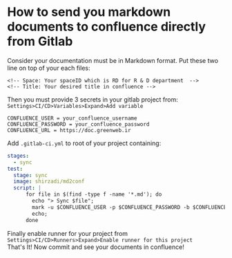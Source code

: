 <!-- Space: RD -->
<!-- Title: How to send you markdown documents to confluence directly from Gitlab -->
# How to send you markdown documents to confluence directly from Gitlab
Consider your documentation must be in Markdown format.
Put these two line on top of your each files:
```
<!-- Space: Your spaceID which is RD for R & D department  -->
<!-- Title: Your desired title in confluence -->
```
Then you must provide 3 secrets in your gitlab project from: `Settings>CI/CD>Variables>Expand>Add variable`
```
CONFLUENCE_USER = your_confluence_username
CONFLUENCE_PASSWORD = your_confluence_password
CONFLUENCE_URL = https://doc.greenweb.ir
```
Add `.gitlab-ci.yml` to root of your project containing:
```yaml
stages:
  - sync
test:
  stage: sync
  image: shirzadi/md2conf
  script: |
      for file in $(find -type f -name '*.md'); do
        echo "> Sync $file";
        mark -u $CONFLUENCE_USER -p $CONFLUENCE_PASSWORD -b $CONFLUENCE_URL -f $file || exit 1;
        echo;
      done
```
Finally enable runner for your project from `Settings>CI/CD>Runners>Expand>Enable runner for this project`  
That's It! Now commit and see your documents in confluence!
